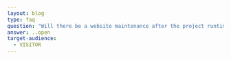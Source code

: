 ```yaml
---
layout: blog
type: faq
question: "Will there be a website maintenance after the project runtime? "
answer: ..open
target-audience:
  - VISITOR
---
```

